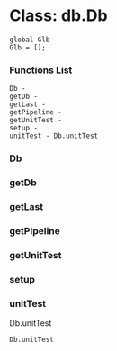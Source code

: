 # Class: db.Db



    
      
      
      
    global Glb  
    Glb = [];  
      
      

### Functions List

    Db - 
    getDb - 
    getLast - 
    getPipeline - 
    getUnitTest - 
    setup - 
    unitTest - Db.unitTest

### Db




    


### getDb




    


### getLast




    


### getPipeline




    


### getUnitTest




    


### setup




    


### unitTest

Db.unitTest


    
    Db.unitTest  
      


